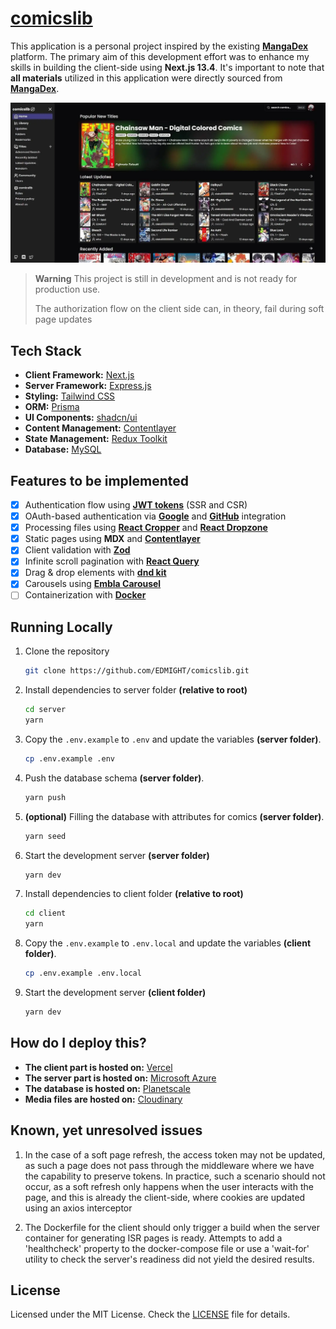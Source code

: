 # [comicslib](https://comicslib.vercel.app/)

This application is a personal project inspired by the existing **[MangaDex](https://mangadex.org/)** platform. The primary aim of this development effort was to enhance my skills in building the client-side using **Next.js 13.4**. It's important to note that **all materials** utilized in this application were directly sourced from **[MangaDex](https://mangadex.org/)**.

[![comicslib](./resources/screenshots/preview.webp)](https://comicslib.vercel.app/)

> **Warning**
> This project is still in development and is not ready for production use.
>
> The authorization flow on the client side can, in theory, fail during soft page updates

## Tech Stack

- **Client Framework:** [Next.js](https://nextjs.org)
- **Server Framework:** [Express.js](https://expressjs.com/)
- **Styling:** [Tailwind CSS](https://tailwindcss.com)
- **ORM:** [Prisma](https://www.prisma.io/)
- **UI Components:** [shadcn/ui](https://ui.shadcn.com)
- **Content Management:** [Contentlayer](https://www.contentlayer.dev)
- **State Management:** [Redux Toolkit](https://redux-toolkit.js.org/)
- **Database:** [MySQL](https://www.mysql.com/)

## Features to be implemented

- [x] Authentication flow using **[JWT tokens](https://jwt.io/)** (SSR and CSR)
- [x] OAuth-based authentication via **[Google](https://developers.google.com/identity/protocols/oauth2)** and **[GitHub](https://docs.github.com/en/apps/oauth-apps/building-oauth-apps/authorizing-oauth-apps)** integration
- [x] Processing files using **[React Cropper](https://www.npmjs.com/package/react-cropper)** and **[React Dropzone](https://www.npmjs.com/package/react-dropzone)**
- [x] Static pages using **MDX** and **[Contentlayer](https://contentlayer.dev/)**
- [x] Client validation with **[Zod](https://zod.dev/)**
- [x] Infinite scroll pagination with **[React Query](https://tanstack.com/query/v4/docs/react/reference/useInfiniteQuery)**
- [x] Drag & drop elements with **[dnd kit](https://dndkit.com/)**
- [x] Carousels using **[Embla Carousel](https://www.embla-carousel.com/)**
- [ ] Containerization with **[Docker](https://www.docker.com/)**

## Running Locally

1. Clone the repository

   ```bash
   git clone https://github.com/EDMIGHT/comicslib.git
   ```

2. Install dependencies to server folder **(relative to root)**

   ```bash
   cd server
   yarn
   ```

3. Copy the `.env.example` to `.env` and update the variables **(server folder)**.

   ```bash
   cp .env.example .env
   ```

4. Push the database schema **(server folder)**.

   ```bash
   yarn push
   ```

5. **(optional)** Filling the database with attributes for comics **(server folder)**.

   ```bash
   yarn seed
   ```

6. Start the development server **(server folder)**

   ```bash
   yarn dev
   ```

7. Install dependencies to client folder **(relative to root)**

   ```bash
   cd client
   yarn
   ```

8. Copy the `.env.example` to `.env.local` and update the variables **(client folder)**.

   ```bash
   cp .env.example .env.local
   ```

9. Start the development server **(client folder)**

   ```bash
   yarn dev
   ```

## How do I deploy this?

- **The client part is hosted on:** [Vercel](https://vercel.com/docs/deployments/overview)
- **The server part is hosted on:** [Microsoft Azure](https://azure.microsoft.com/en-us)
- **The database is hosted on:** [Planetscale](https://planetscale.com/docs/tutorials/planetscale-quick-start-guide)
- **Media files are hosted on:** [Cloudinary](https://cloudinary.com/documentation/node_integration)

## Known, yet unresolved issues

1. In the case of a soft page refresh, the access token may not be updated, as such a page does not pass through the middleware where we have the capability to preserve tokens. In practice, such a scenario should not occur, as a soft refresh only happens when the user interacts with the page, and this is already the client-side, where cookies are updated using an axios interceptor

2. The Dockerfile for the client should only trigger a build when the server container for generating ISR pages is ready. Attempts to add a 'healthcheck' property to the docker-compose file or use a 'wait-for' utility to check the server's readiness did not yield the desired results.

## License

Licensed under the MIT License. Check the [LICENSE](./LICENSE.md) file for details.
